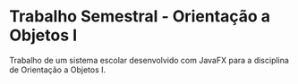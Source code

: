 # Trabalho Semestral - Orientação a Objetos I

Trabalho de um sistema escolar desenvolvido com JavaFX para a disciplina de Orientação a Objetos I.
